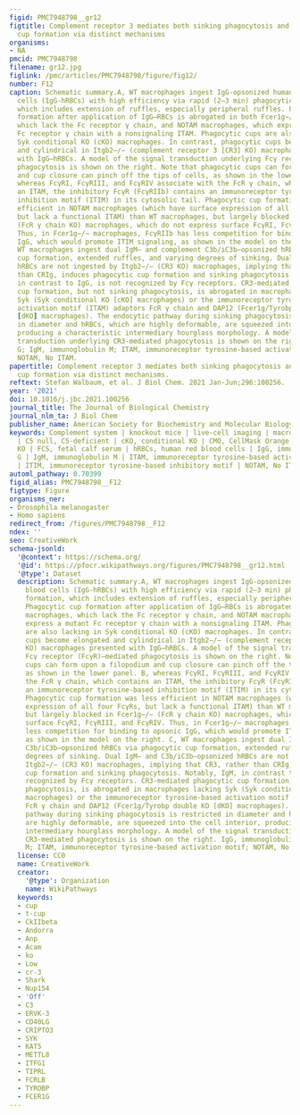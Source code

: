 ```yaml
---
figid: PMC7948798__gr12
figtitle: Complement receptor 3 mediates both sinking phagocytosis and phagocytic
  cup formation via distinct mechanisms
organisms:
- NA
pmcid: PMC7948798
filename: gr12.jpg
figlink: /pmc/articles/PMC7948798/figure/fig12/
number: F12
caption: Schematic summary.A, WT macrophages ingest IgG-opsonized human red blood
  cells (IgG-hRBCs) with high efficiency via rapid (2–3 min) phagocytic cup formation,
  which includes extension of ruffles, especially peripheral ruffles. Phagocytic cup
  formation after application of IgG–RBCs is abrogated in both Fcer1g−/− macrophages,
  which lack the Fc receptor γ chain, and NOTAM macrophages, which express a mutant
  Fc receptor γ chain with a nonsignaling ITAM. Phagocytic cups are also lacking in
  Syk conditional KO (cKO) macrophages. In contrast, phagocytic cups become elongated
  and cylindrical in Itgb2−/− (complement receptor 3 [CR3] KO) macrophages presented
  with IgG–hRBCs. A model of the signal transduction underlying Fcγ receptor (FcγR)–mediated
  phagocytosis is shown on the right. Note that phagocytic cups can form upon a filopodium
  and cup closure can pinch off the tips of cells, as shown in the lower panel. B,
  whereas FcγRI, FcγRIII, and FcγRIV associate with the FcR γ chain, which contains
  an ITAM, the inhibitory FcγR (FcγRIIb) contains an immunoreceptor tyrosine-based
  inhibition motif (ITIM) in its cytosolic tail. Phagocytic cup formation was less
  efficient in NOTAM macrophages (which have surface expression of all four FcγRs,
  but lack a functional ITAM) than WT macrophages, but largely blocked in Fcer1g−/−
  (FcR γ chain KO) macrophages, which do not express surface FcγRI, FcγRIII, and FcγRIV.
  Thus, in Fcer1g−/− macrophages, FcγRIIb has less competition for binding to opsonic
  IgG, which would promote ITIM signaling, as shown in the model on the right. C,
  WT macrophages ingest dual IgM– and complement C3b/iC3b–opsonized hRBCs via phagocytic
  cup formation, extended ruffles, and varying degrees of sinking. Dual IgM– and C3b/iC3b–opsonized
  hRBCs are not ingested by Itgb2−/− (CR3 KO) macrophages, implying that CR3, rather
  than CRIg, induces phagocytic cup formation and sinking phagocytosis. Notably, IgM,
  in contrast to IgG, is not recognized by Fcγ receptors. CR3-mediated phagocytic
  cup formation, but not sinking phagocytosis, is abrogated in macrophages lacking
  Syk (Syk conditional KO [cKO] macrophages) or the immunoreceptor tyrosine-based
  activation motif (ITAM) adaptors FcR γ chain and DAP12 (Fcer1g/Tyrobp double KO
  [dKO] macrophages). The endocytic pathway during sinking phagocytosis is restricted
  in diameter and hRBCs, which are highly deformable, are squeezed into the cell interior,
  producing a characteristic intermediary hourglass morphology. A model of the signal
  transduction underlying CR3-mediated phagocytosis is shown on the right. IgG, immunoglobulin
  G; IgM, immunoglobulin M; ITAM, immunoreceptor tyrosine-based activation motif;
  NOTAM, No ITAM.
papertitle: Complement receptor 3 mediates both sinking phagocytosis and phagocytic
  cup formation via distinct mechanisms.
reftext: Stefan Walbaum, et al. J Biol Chem. 2021 Jan-Jun;296:100256.
year: '2021'
doi: 10.1016/j.jbc.2021.100256
journal_title: The Journal of Biological Chemistry
journal_nlm_ta: J Biol Chem
publisher_name: American Society for Biochemistry and Molecular Biology
keywords: Complement system | knockout mice | live-cell imaging | macrophages | phagocytosis
  | C5 null, C5-deficient | cKO, conditional KO | CMO, CellMask Orange | dKO, double
  KO | FCS, fetal calf serum | hRBCs, human red blood cells | IgG, immunoglobulin
  G | IgM, immunoglobulin M | ITAM, immunoreceptor tyrosine-based activation motif
  | ITIM, immunoreceptor tyrosine-based inhibitory motif | NOTAM, No ITAM
automl_pathway: 0.70399
figid_alias: PMC7948798__F12
figtype: Figure
organisms_ner:
- Drosophila melanogaster
- Homo sapiens
redirect_from: /figures/PMC7948798__F12
ndex: ''
seo: CreativeWork
schema-jsonld:
  '@context': https://schema.org/
  '@id': https://pfocr.wikipathways.org/figures/PMC7948798__gr12.html
  '@type': Dataset
  description: Schematic summary.A, WT macrophages ingest IgG-opsonized human red
    blood cells (IgG-hRBCs) with high efficiency via rapid (2–3 min) phagocytic cup
    formation, which includes extension of ruffles, especially peripheral ruffles.
    Phagocytic cup formation after application of IgG–RBCs is abrogated in both Fcer1g−/−
    macrophages, which lack the Fc receptor γ chain, and NOTAM macrophages, which
    express a mutant Fc receptor γ chain with a nonsignaling ITAM. Phagocytic cups
    are also lacking in Syk conditional KO (cKO) macrophages. In contrast, phagocytic
    cups become elongated and cylindrical in Itgb2−/− (complement receptor 3 [CR3]
    KO) macrophages presented with IgG–hRBCs. A model of the signal transduction underlying
    Fcγ receptor (FcγR)–mediated phagocytosis is shown on the right. Note that phagocytic
    cups can form upon a filopodium and cup closure can pinch off the tips of cells,
    as shown in the lower panel. B, whereas FcγRI, FcγRIII, and FcγRIV associate with
    the FcR γ chain, which contains an ITAM, the inhibitory FcγR (FcγRIIb) contains
    an immunoreceptor tyrosine-based inhibition motif (ITIM) in its cytosolic tail.
    Phagocytic cup formation was less efficient in NOTAM macrophages (which have surface
    expression of all four FcγRs, but lack a functional ITAM) than WT macrophages,
    but largely blocked in Fcer1g−/− (FcR γ chain KO) macrophages, which do not express
    surface FcγRI, FcγRIII, and FcγRIV. Thus, in Fcer1g−/− macrophages, FcγRIIb has
    less competition for binding to opsonic IgG, which would promote ITIM signaling,
    as shown in the model on the right. C, WT macrophages ingest dual IgM– and complement
    C3b/iC3b–opsonized hRBCs via phagocytic cup formation, extended ruffles, and varying
    degrees of sinking. Dual IgM– and C3b/iC3b–opsonized hRBCs are not ingested by
    Itgb2−/− (CR3 KO) macrophages, implying that CR3, rather than CRIg, induces phagocytic
    cup formation and sinking phagocytosis. Notably, IgM, in contrast to IgG, is not
    recognized by Fcγ receptors. CR3-mediated phagocytic cup formation, but not sinking
    phagocytosis, is abrogated in macrophages lacking Syk (Syk conditional KO [cKO]
    macrophages) or the immunoreceptor tyrosine-based activation motif (ITAM) adaptors
    FcR γ chain and DAP12 (Fcer1g/Tyrobp double KO [dKO] macrophages). The endocytic
    pathway during sinking phagocytosis is restricted in diameter and hRBCs, which
    are highly deformable, are squeezed into the cell interior, producing a characteristic
    intermediary hourglass morphology. A model of the signal transduction underlying
    CR3-mediated phagocytosis is shown on the right. IgG, immunoglobulin G; IgM, immunoglobulin
    M; ITAM, immunoreceptor tyrosine-based activation motif; NOTAM, No ITAM.
  license: CC0
  name: CreativeWork
  creator:
    '@type': Organization
    name: WikiPathways
  keywords:
  - cup
  - t-cup
  - CkIIbeta
  - Andorra
  - Anp
  - Acam
  - ko
  - Low
  - cr-3
  - Shark
  - Nup154
  - 'Off'
  - C3
  - ERVK-3
  - CD40LG
  - CRIPTO3
  - SYK
  - KAT5
  - METTL8
  - ITFG1
  - TIPRL
  - FCRLB
  - TYROBP
  - FCER1G
---
```

